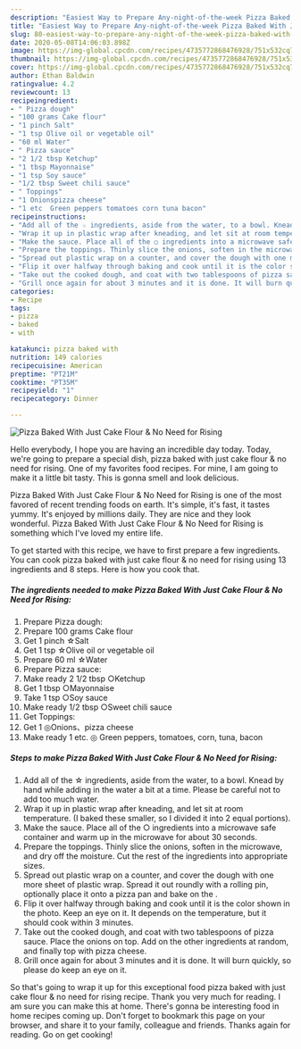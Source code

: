 ```yaml
---
description: "Easiest Way to Prepare Any-night-of-the-week Pizza Baked With Just Cake Flour &amp;amp; No Need for Rising"
title: "Easiest Way to Prepare Any-night-of-the-week Pizza Baked With Just Cake Flour &amp;amp; No Need for Rising"
slug: 80-easiest-way-to-prepare-any-night-of-the-week-pizza-baked-with-just-cake-flour-and-amp-no-need-for-rising
date: 2020-05-08T14:06:03.898Z
image: https://img-global.cpcdn.com/recipes/4735772868476928/751x532cq70/pizza-baked-with-just-cake-flour-no-need-for-rising-recipe-main-photo.jpg
thumbnail: https://img-global.cpcdn.com/recipes/4735772868476928/751x532cq70/pizza-baked-with-just-cake-flour-no-need-for-rising-recipe-main-photo.jpg
cover: https://img-global.cpcdn.com/recipes/4735772868476928/751x532cq70/pizza-baked-with-just-cake-flour-no-need-for-rising-recipe-main-photo.jpg
author: Ethan Baldwin
ratingvalue: 4.2
reviewcount: 13
recipeingredient:
- " Pizza dough"
- "100 grams Cake flour"
- "1 pinch Salt"
- "1 tsp Olive oil or vegetable oil"
- "60 ml Water"
- " Pizza sauce"
- "2 1/2 tbsp Ketchup"
- "1 tbsp Mayonnaise"
- "1 tsp Soy sauce"
- "1/2 tbsp Sweet chili sauce"
- " Toppings"
- "1 Onionspizza cheese"
- "1 etc  Green peppers tomatoes corn tuna bacon"
recipeinstructions:
- "Add all of the ☆ ingredients, aside from the water, to a bowl. Knead by hand while adding in the water a bit at a time. Please be careful not to add too much water."
- "Wrap it up in plastic wrap after kneading, and let sit at room temperature. (I baked these smaller, so I divided it into 2 equal portions)."
- "Make the sauce. Place all of the ○ ingredients into a microwave safe container and warm up in the microwave for about 30 seconds."
- "Prepare the toppings. Thinly slice the onions, soften in the microwave, and dry off the moisture. Cut the rest of the ingredients into appropriate sizes."
- "Spread out plastic wrap on a counter, and cover the dough with one more sheet of plastic wrap. Spread it out roundly with a rolling pin, optionally place it onto a pizza pan and bake on the ."
- "Flip it over halfway through baking and cook until it is the color shown in the photo. Keep an eye on it. It depends on the temperature, but it should cook within 3 minutes."
- "Take out the cooked dough, and coat with two tablespoons of pizza sauce. Place the onions on top. Add on the other ingredients at random, and finally top with pizza cheese."
- "Grill once again for about 3 minutes and it is done. It will burn quickly, so please do keep an eye on it."
categories:
- Recipe
tags:
- pizza
- baked
- with

katakunci: pizza baked with 
nutrition: 149 calories
recipecuisine: American
preptime: "PT21M"
cooktime: "PT35M"
recipeyield: "1"
recipecategory: Dinner

---
```



![Pizza Baked With Just Cake Flour &amp; No Need for Rising](https://img-global.cpcdn.com/recipes/4735772868476928/751x532cq70/pizza-baked-with-just-cake-flour-no-need-for-rising-recipe-main-photo.jpg)

Hello everybody, I hope you are having an incredible day today. Today, we're going to prepare a special dish, pizza baked with just cake flour &amp; no need for rising. One of my favorites food recipes. For mine, I am going to make it a little bit tasty. This is gonna smell and look delicious.



Pizza Baked With Just Cake Flour &amp; No Need for Rising is one of the most favored of recent trending foods on earth. It's simple, it's fast, it tastes yummy. It's enjoyed by millions daily. They are nice and they look wonderful. Pizza Baked With Just Cake Flour &amp; No Need for Rising is something which I've loved my entire life.


To get started with this recipe, we have to first prepare a few ingredients. You can cook pizza baked with just cake flour &amp; no need for rising using 13 ingredients and 8 steps. Here is how you cook that.

<!--inarticleads1-->

##### The ingredients needed to make Pizza Baked With Just Cake Flour &amp; No Need for Rising:

1. Prepare  Pizza dough:
1. Prepare 100 grams Cake flour
1. Get 1 pinch ☆Salt
1. Get 1 tsp ☆Olive oil or vegetable oil
1. Prepare 60 ml ☆Water
1. Prepare  Pizza sauce:
1. Make ready 2 1/2 tbsp ○Ketchup
1. Get 1 tbsp ○Mayonnaise
1. Take 1 tsp ○Soy sauce
1. Make ready 1/2 tbsp ○Sweet chili sauce
1. Get  Toppings:
1. Get 1 ◎Onions、pizza cheese
1. Make ready 1 etc. ◎ Green peppers, tomatoes, corn, tuna, bacon




<!--inarticleads2-->

##### Steps to make Pizza Baked With Just Cake Flour &amp; No Need for Rising:

1. Add all of the ☆ ingredients, aside from the water, to a bowl. Knead by hand while adding in the water a bit at a time. Please be careful not to add too much water.
1. Wrap it up in plastic wrap after kneading, and let sit at room temperature. (I baked these smaller, so I divided it into 2 equal portions).
1. Make the sauce. Place all of the ○ ingredients into a microwave safe container and warm up in the microwave for about 30 seconds.
1. Prepare the toppings. Thinly slice the onions, soften in the microwave, and dry off the moisture. Cut the rest of the ingredients into appropriate sizes.
1. Spread out plastic wrap on a counter, and cover the dough with one more sheet of plastic wrap. Spread it out roundly with a rolling pin, optionally place it onto a pizza pan and bake on the .
1. Flip it over halfway through baking and cook until it is the color shown in the photo. Keep an eye on it. It depends on the temperature, but it should cook within 3 minutes.
1. Take out the cooked dough, and coat with two tablespoons of pizza sauce. Place the onions on top. Add on the other ingredients at random, and finally top with pizza cheese.
1. Grill once again for about 3 minutes and it is done. It will burn quickly, so please do keep an eye on it.




So that's going to wrap it up for this exceptional food pizza baked with just cake flour &amp; no need for rising recipe. Thank you very much for reading. I am sure you can make this at home. There's gonna be interesting food in home recipes coming up. Don't forget to bookmark this page on your browser, and share it to your family, colleague and friends. Thanks again for reading. Go on get cooking!
